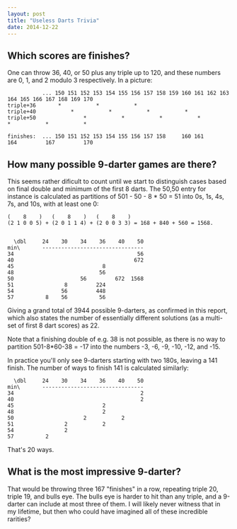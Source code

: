 ```yaml
---
layout: post
title: "Useless Darts Trivia"
date: 2014-12-22
---
```


## Which scores are finishes?

One can throw 36, 40, or 50 plus any triple up to 120, and these numbers are 0, 1, and 2 modulo 3 respectively. In a picture:
```
           ... 150 151 152 153 154 155 156 157 158 159 160 161 162 163 164 165 166 167 168 169 170
triple+36       *           *           *
triple+40           *           *           *           *
triple+50               *           *           *           *           *           *           *

finishes:  ... 150 151 152 153 154 155 156 157 158     160 161         164         167         170
```

## How many possible 9-darter games are there?

This seems rather dificult to count until we start to distinguish cases based on final double and minimum of the first 8 darts. The 50,50 entry for instance is calculated as partitions of 501 - 50 - 8 * 50 = 51 into 0s, 1s, 4s, 7s, and 10s, with at least one 0:
```
(    8    )   (    8    )   (    8    )
(2 1 0 0 5) + (2 0 1 1 4) + (2 0 0 3 3) = 168 + 840 + 560 = 1568.


  \dbl     24    30    34    36    40    50
min\       --------------------------------
34                                       56
40                                      672
45                            8
48                           56
50                     56         672  1568
51                8         224
54               56         448
57          8    56          56
```

Giving a grand total of 3944 possible 9-darters, as confirmed in this report, which also states the number of essentially different solutions (as a multi-set of first 8 dart scores) as 22.

Note that a finishing double of e.g. 38 is not possible, as there is no way to partition 501-8\*60-38 = -17 into the numbers -3, -6, -9, -10, -12, and -15.

In practice you'll only see 9-darters starting with two 180s, leaving a 141 finish. The number of ways to finish 141 is calculated similarly:

```
  \dbl     24    30    34    36    40    50
min\       --------------------------------
34                                        2
40                                        2
45                            2
48                            2
50                      2           2
51                2           2
54                2
57          2
```

That's 20 ways.

## What is the most impressive 9-darter?

That would be throwing three 167 "finishes" in a row, repeating triple 20, triple 19, and bulls eye. The bulls eye is harder to hit than any triple, and a 9-darter can include at most three of them. I will likely never witness that in my lifetime, but then who could have imagined all of these incredible rarities?

